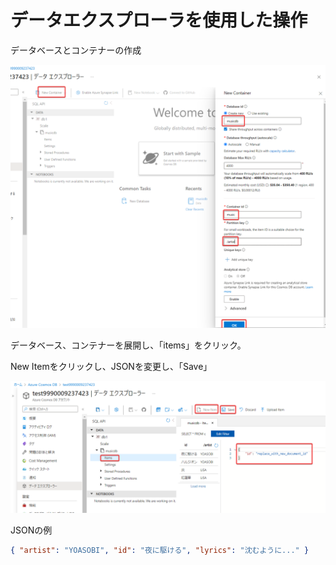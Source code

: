 # データエクスプローラを使用した操作

データベースとコンテナーの作成

![](images/ss-2022-04-05-15-54-37.png)

データベース、コンテナーを展開し、「items」をクリック。

New Itemをクリックし、JSONを変更し、「Save」

![](images/ss-2022-04-05-15-56-04.png)

JSONの例

```json
{ "artist": "YOASOBI", "id": "夜に駆ける", "lyrics": "沈むように..." }
```